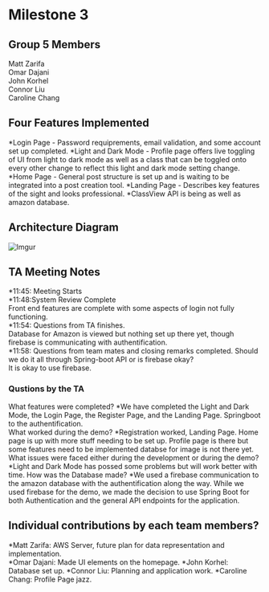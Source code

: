 # Milestone 3

## Group 5 Members
Matt Zarifa <br>
Omar Dajani <br>
John Korhel <br>
Connor Liu <br>
Caroline Chang <br>

## Four Features Implemented
*Login Page - Password requiprements, email validation, and some account set up completed.
*Light and Dark Mode - Profile page offers live toggling of UI from light to dark mode as well as a class that can be toggled onto every other change to reflect this light and dark mode setting change.
*Home Page - General post structure is set up and is waiting to be integrated into a post creation tool.
*Landing Page - Describes key features of the sight and looks professional.
*ClassView API is being as well as amazon database. <br>
## Architecture Diagram
![Imgur](https://imgur.com/PqfgBgZ.jpg)

## TA Meeting Notes
*11:45: Meeting Starts<br>
*11:48:System Review Complete<br>
  Front end features are complete with some aspects of login not fully functioning.<br>
*11:54: Questions from TA finishes.<br>
  Database for Amazon is viewed but nothing set up there yet, though firebase is communicating with authentification.<br>
*11:58: Questions from team mates and closing remarks completed.
  Should we do it all through Spring-boot API or is firebase okay?<br>
  It is okay to use firebase.<br>

### Qustions by the TA
What features were completed?
*We have completed the Light and Dark Mode, the Login Page, the Register Page, and the Landing Page. Springboot to the authentification.<br>
What worked during the demo?
*Registration worked, Landing Page. Home page is up with more stuff needing to be set up. Profile page is there but some features need to be implemented databse for image is not there yet.
What issues were faced either during the development or during the demo?
*Light and Dark Mode has possed some problems but will work better with time.
How was the Database made?
*We used a firebase communication to the amazon database with the authentification along the way. While we used firebase for the demo, we made the decision to use Spring Boot for both Authentication and the general API endpoints for the application.<br>
## Individual contributions by each team members? 
*Matt Zarifa: AWS Server, future plan for data representation and implementation.<br>
*Omar Dajani: Made UI elements on the homepage.
*John Korhel: Database set up.
*Connor Liu: Planning and application work.
*Caroline Chang: Profile Page jazz.
